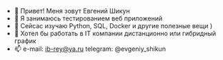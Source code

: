- 👋 Привет! Меня зовут Евгений Шикун
- 👀 Я занимаюсь тестированием веб приложений
- 🌱 Сейсас изучаю Python, SQL,  Docker и другие полезные вещи ) 
- 💞️ Хотел бы работать в IT компании дистанционно или гибридный график
- 📫 e-mail: ib-rey@ya.ru  telegram: @evgeniy_shikun

<!---
Ib-Rey/Ib-Rey is a ✨ special ✨ repository because its `README.md` (this file) appears on your GitHub profile.
You can click the Preview link to take a look at your changes.
--->
